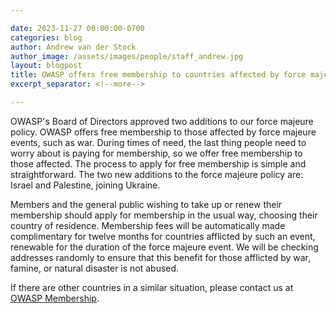 ```yaml
---

date: 2023-11-27 00:00:00-0700
categories: blog
author: Andrew van der Stock
author_image: /assets/images/people/staff_andrew.jpg
layout: blogpost
title: OWASP offers free membership to countries affected by force majeure
excerpt_separator: <!--more-->

---
```


OWASP's Board of Directors approved two additions to our force majeure policy. OWASP offers free membership to those affected by force majeure events, such as war. During times of need, the last thing people need to worry about is paying for membership, so we offer free membership to those affected. The process to apply for free membership is simple and straightforward. The two new additions to the force majeure policy are: Israel and Palestine, joining Ukraine.

<!--more-->

Members and the general public wishing to take up or renew their membership should apply for membership in the usual way, choosing their country of residence. Membership fees will be automatically made complimentary for twelve months for countries afflicted by such an event, renewable for the duration of the force majeure event. We will be checking addresses randomly to ensure that this benefit for those afflicted by war, famine, or natural disaster is not abused.

If there are other countries in a similar situation, please contact us at [OWASP Membership](mailto:membership@owasp.com).
